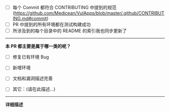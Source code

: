 <!--
首先非常感谢您能参与到 VulApps 这个开源项目当中来，为你无私奉献的开源精神点赞。

但是在提 PR 之前，我需要你先确认一下下面的基础信息

如果你选中了某一项，可以把该行前面的 `[ ]` 改成 `[x]`。
-->

- [ ] 每个 Commit 都符合 CONTRIBUTING 中提到的规范(https://github.com/Medicean/VulApps/blob/master/.github/CONTRIBUTING.md#commit)
- [ ] PR 中提到的所有环境都在测试构建成功
- [ ] 所涉及到的每个目录中的 README 的索引我也同步更新了

---

**本 PR 都主要是属于哪一类的呢？**

<!--
请删除不符合的选项，并勾选符合的选项
-->

- [ ] 修复已有环境 Bug
- [ ] 新增环境
- [ ] 文档和漏洞描述完善
- [ ] 其它：(请在此描述...)


---

**详细描述**

